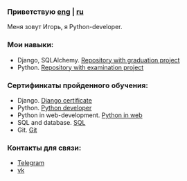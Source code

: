 ### Приветствую [eng](https://github.com/BrutalRaynor/BrutalRaynor/blob/main/README.md) | [ru](https://github.com/BrutalRaynor/BrutalRaynor/blob/main/READMERu.md)

Меня зовут Игорь, я Python-developer.

### Мои навыки:
- Django, SQLAlchemy. [Repository with graduation project](https://github.com/BrutalRaynor/Python_Diplom)
- Python. [Repository with examination project](https://github.com/BrutalRaynor/Coursework)

### Сертифинкаты пройденного обучения:
- Django. [Django certificate](https://github.com/BrutalRaynor/BrutalRaynor/blob/main/Python%20Django.pdf)
- Python. [Python developer](https://github.com/BrutalRaynor/BrutalRaynor/blob/main/Python%20Developer.pdf)
- Python in web-development. [Python in web](https://github.com/BrutalRaynor/BrutalRaynor/blob/main/Python%20in%20Web.pdf)
- SQL and database. [SQL](https://github.com/BrutalRaynor/BrutalRaynor/blob/main/Python%20SQL%20Database.pdf)
- Git. [Git](https://github.com/BrutalRaynor/BrutalRaynor/blob/main/Python%20Git.pdf)

### Контакты для связи: 
- [Telegram](https://t.me/BrutalRaynor)
- [vk](https://vk.com/brutalraynor)
<!--
